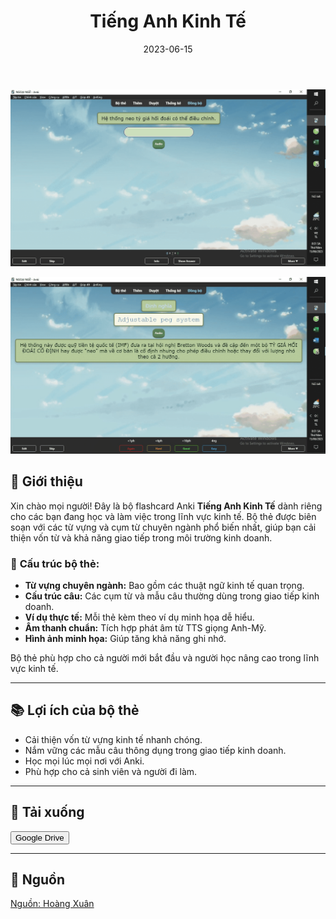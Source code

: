 ﻿---
title: Tiếng Anh Kinh Tế
slug: tieng-anh-kinh-te
date: 2023-06-15
description: Bộ flashcard Anki Tiếng Anh Kinh Tế, phù hợp cho người học tiếng Anh chuyên ngành kinh tế.
category: Tiếng Anh
domain: ankivn.com
keywords:
  - ankivn
  - tieng-anh
  - tieng-anh-kinh-te
tags:
  - deck
  - english
  - kinh-te
---

![](../../static/images/Pasted%20image%2020250108185657.png)
<!--truncate-->
![](../../static/images/Pasted%20image%2020250108185708.png)


## 🤝 **Giới thiệu**

Xin chào mọi người! Đây là bộ flashcard Anki **Tiếng Anh Kinh Tế** dành riêng cho các bạn đang học và làm việc trong lĩnh vực kinh tế. Bộ thẻ được biên soạn với các từ vựng và cụm từ chuyên ngành phổ biến nhất, giúp bạn cải thiện vốn từ và khả năng giao tiếp trong môi trường kinh doanh.

### 📌 **Cấu trúc bộ thẻ:**
- **Từ vựng chuyên ngành:** Bao gồm các thuật ngữ kinh tế quan trọng.  
- **Cấu trúc câu:** Các cụm từ và mẫu câu thường dùng trong giao tiếp kinh doanh.  
- **Ví dụ thực tế:** Mỗi thẻ kèm theo ví dụ minh họa dễ hiểu.  
- **Âm thanh chuẩn:** Tích hợp phát âm từ TTS giọng Anh-Mỹ.  
- **Hình ảnh minh họa:** Giúp tăng khả năng ghi nhớ.

Bộ thẻ phù hợp cho cả người mới bắt đầu và người học nâng cao trong lĩnh vực kinh tế.

---

## 📚 **Lợi ích của bộ thẻ**

- Cải thiện vốn từ vựng kinh tế nhanh chóng.  
- Nắm vững các mẫu câu thông dụng trong giao tiếp kinh doanh.  
- Học mọi lúc mọi nơi với Anki.  
- Phù hợp cho cả sinh viên và người đi làm.

---

## 📗 **Tải xuống**

<div style={{display: 'flex', justifyContent: 'left', gap: '20px'}}> 
  <a href="https://drive.google.com/file/d/11xelVd6jC9AdIGFl3-1umMBmep15bfRv/view?usp=drive_link" target="_blank"> 
    <button class="buttonPrimary" type="button">Google Drive</button> 
  </a> 
</div>

---

## 📣 **Nguồn**

[Nguồn: Hoàng Xuân](https://www.facebook.com/groups/ankivocabulary/posts/1423356845090635/?__cft__[0]=AZWzUjp2XhP2OgcTgvp8IYVpY9w-UxCgQuAdJjqiOjDRmdSp95VBNAeRXwTwhI9qqEzL7cwThPlPTiFHQ-nlOF4B88Egs4OVDGEf85iVKprLmFWoz_IBGF9uPOCufVeE-41oLI0oJCpViWM-Ig8V7Wku&__tn__=%2CO%2CP-R)

